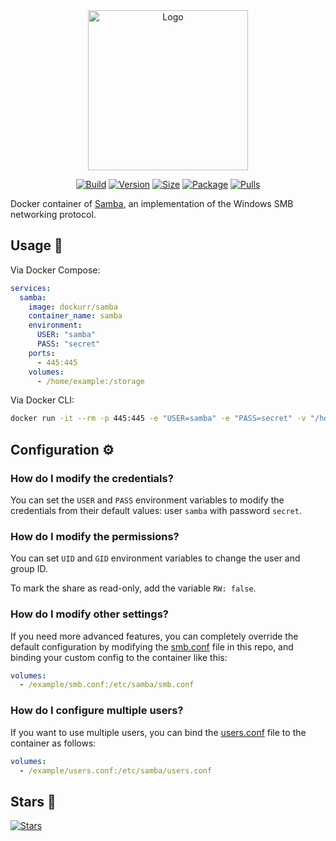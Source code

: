 <div align="center">
<a href="https://github.com/dockur/samba"><img src="https://raw.githubusercontent.com/dockur/samba/master/.github/logo.png" title="Logo" style="max-width:100%;" width="256" /></a>
</div>
<div align="center">

[![Build]][build_url]
[![Version]][tag_url]
[![Size]][tag_url]
[![Package]][pkg_url]
[![Pulls]][hub_url]

</div></h1>

Docker container of [Samba](https://www.samba.org/), an implementation of the Windows SMB networking protocol.

## Usage  🐳

Via Docker Compose:

```yaml
services:
  samba:
    image: dockurr/samba
    container_name: samba
    environment:
      USER: "samba"
      PASS: "secret"
    ports:
      - 445:445
    volumes:
      - /home/example:/storage
```

Via Docker CLI:

```bash
docker run -it --rm -p 445:445 -e "USER=samba" -e "PASS=secret" -v "/home/example:/storage" dockurr/samba
```

## Configuration ⚙️

### How do I modify the credentials?

You can set the `USER` and `PASS` environment variables to modify the credentials from their default values: user `samba` with password `secret`.

### How do I modify the permissions?

You can set `UID` and `GID` environment variables to change the user and group ID.

To mark the share as read-only, add the variable `RW: false`.

### How do I modify other settings?

If you need more advanced features, you can completely override the default configuration by modifying the [smb.conf](https://github.com/dockur/samba/blob/master/smb.conf) file in this repo, and binding your custom config to the container like this:

```yaml
volumes:
  - /example/smb.conf:/etc/samba/smb.conf
```

### How do I configure multiple users?

If you want to use multiple users, you can bind the [users.conf](https://github.com/dockur/samba/blob/master/users.conf) file to the container as follows:

```yaml
volumes:
  - /example/users.conf:/etc/samba/users.conf
```

## Stars 🌟
[![Stars](https://starchart.cc/dockur/samba.svg?variant=adaptive)](https://starchart.cc/dockur/samba)

[build_url]: https://github.com/dockur/samba/
[hub_url]: https://hub.docker.com/r/dockurr/samba
[tag_url]: https://hub.docker.com/r/dockurr/samba/tags
[pkg_url]: https://github.com/dockur/samba/pkgs/container/samba

[Build]: https://github.com/dockur/samba/actions/workflows/build.yml/badge.svg
[Size]: https://img.shields.io/docker/image-size/dockurr/samba/latest?color=066da5&label=size
[Pulls]: https://img.shields.io/docker/pulls/dockurr/samba.svg?style=flat&label=pulls&logo=docker
[Version]: https://img.shields.io/docker/v/dockurr/samba/latest?arch=amd64&sort=semver&color=066da5
[Package]: https://img.shields.io/badge/dynamic/json?url=https%3A%2F%2Fipitio.github.io%2Fbackage%2Fdockur%2Fsamba%2Fsamba.json&query=%24.downloads&logo=github&style=flat&color=066da5&label=pulls
